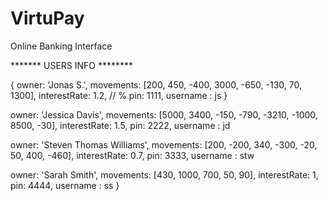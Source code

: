 # VirtuPay
Online Banking Interface


******* USERS INFO ********





{ owner: 'Jonas S.',
  movements: [200, 450, -400, 3000, -650, -130, 70, 1300],
  interestRate: 1.2, // %
  pin: 1111,
  username : js }
  
  owner: 'Jessica Davis',
  movements: [5000, 3400, -150, -790, -3210, -1000, 8500, -30],
  interestRate: 1.5,
  pin: 2222,
  username : jd

  owner: 'Steven Thomas Williams',
  movements: [200, -200, 340, -300, -20, 50, 400, -460],
  interestRate: 0.7,
  pin: 3333,
  username : stw

  owner: 'Sarah Smith',
  movements: [430, 1000, 700, 50, 90],
  interestRate: 1,
  pin: 4444,
  username : ss
  }
